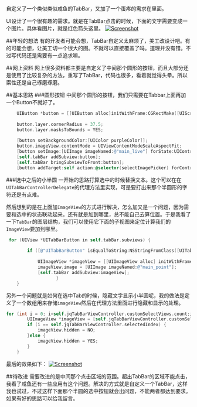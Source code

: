 自定义了一个类似类似咸鱼的TabBar，又加了一个蛋疼的需求在里面。

UI设计了一个很有趣的需求。就是在TabBar点击的时候，下面的文字需要变成一个图片。具体看图片，就是红色箭头这里。
[![Screenshot](https://github.com/JoySeeDog/JQCustomTabbar/blob/master/jqtabbar_gif.gif)](https://github.com/joyseedog/JQCustomTabbar/blob/master)

##年轻的想法
有的开发者可能会想，TabBar自定义太麻烦了，美工改设计吧。有的可能会想，让美工切一个很大的图。不就可以直接覆盖了吗。道理并没有错。不过写代码还是需要有一点追求嘛。

##网上资料
网上很多资料都主要是自定义了中间那个圆形的按钮，而且大部分还是使用了比较复杂的方法，重写了TabBar，代码也很多，看着就觉得头晕。所以索性还是自己琢磨琢磨。

##基本思路
###圆形按钮
中间那个圆形的按钮，我们只需要在Tabbar上面再加一个Button不就好了。

``` Objective-C
    UIButton *button = [[UIButton alloc]initWithFrame:CGRectMake([UIScreen mainScreen].bounds.size.width/2-37.5 , -15, 75, 75)];
    
    button.layer.cornerRadius = 37.5;
    button.layer.masksToBounds = YES;
    
    [button setBackgroundColor:[UIColor purpleColor]];
    button.imageView.contentMode = UIViewContentModeScaleAspectFit;
    [button setImage:[UIImage imageNamed:@"main_live"] forState:UIControlStateNormal];
    [self.tabBar addSubview:button];
    [self.tabBar bringSubviewToFront:button];
    [button addTarget:self action:@selector(selectImagePicker) forControlEvents:UIControlEventTouchUpInside];
```

###选中之后的小半圆
一开始的思路打算选中的时候替换文本。这个可以在在`UITabBarControllerDelegate`的代理方法里实现，可是要打出来那个半圆形的字符还是有点难。

然后想到的是在上面加`ImageView`的方式进行解决，怎么加又是一个问题，因为需要和选中的状态联动起来。还有就是加到哪里，总不能自己去算位置。于是我看了一下`TabBar`的图层结构，我们可以使用它下面的子视图来定位计算我们的`ImageView`要加到哪里。

``` Objective-C
 for (UIView *UITabBarButton in self.tabBar.subviews) {
     
        if ([@"UITabBarButton" isEqualToString:NSStringFromClass([UITabBarButton class])]) {
          
            UIImageView *imageView = [[UIImageView alloc] initWithFrame:CGRectMake(UITabBarButton.frame.origin.x+UITabBarButton.frame.size.width/2-5, UITabBarButton.frame.origin.y+UITabBarButton.frame.size.height-5, 10, 5)];
            imageView.image = [UIImage imageNamed:@"main_point"];
            [self.tabBar addSubview:imageView];
                   }
    }
```

另外一个问题就是如何在选中Tab的时候，隐藏文字显示小半圆呢，我的做法是定义了一个数组用来存储`imageView`然后在代理方法里面进行隐藏和显示的处理。

``` Objective-C
for (int i = 0; i<self.jqTabBarViewController.customSelectViews.count;i++) {
        UIImageView *imageView = [self.jqTabBarViewController.customSelectViews objectAtIndex:i];
        if (i == self.jqTabBarViewController.selectedIndex) {
            imageView.hidden = NO;
        }else {
            imageView.hidden = YES;
        }
    }
```
最后的效果如下：
[![Screenshot](https://github.com/joyseedog/JQCustomTabbar/blob/master/jqtabbar_gif.gif)](https://github.com/joyseedog/JQCustomTabbar/blob/master)

##待改进
需要改进的是中间那个点击区域的范围。超出TabBar的区域不能点击，我看了咸鱼还有一些应用有这个问题。解决的方式就是自定义一个TabBar，这样我也试过，不过这样下面那个半圆的选中按钮就会出问题，不能两者都达到要求。如果有好的思路可以给我留言。






